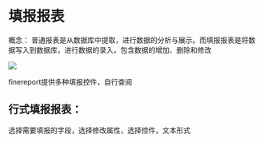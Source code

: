 # 填报报表
概念： 普通报表是从数据库中提取，进行数据的分析与展示。而填报报表是将数据写入到数据库，进行数据的录入，包含数据的增加、删除和修改


![](./img/填报流程设计.png)

finereport提供多种填报控件，自行查阅


## 行式填报报表：

选择需要填报的字段，选择修改属性，选择控件，文本形式